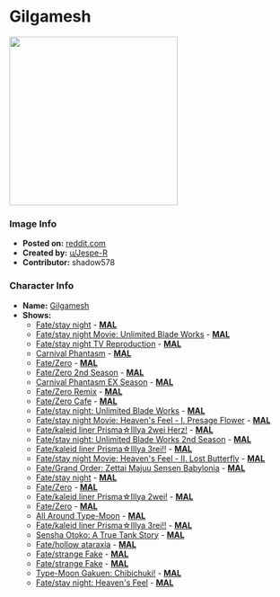 # Gilgamesh

<img src="https://raw.githubusercontent.com/shadow578/Project-Padoru/master/Padoru/U_Jespe-R/fate-gilgamesh.png" height="300">

### Image Info
* **Posted on:**     [reddit.com](https://www.reddit.com/r/Padoru/comments/fbfo2t/daily_padoru_60_gilgamesh_fate/)
* **Created by:**    [u/Jespe-R](https://github.com/shadow578/Project-Padoru/blob/master/table-of-contents/creators/uJespeR.md)
* **Contributor:**   shadow578

### Character Info
* **Name:**   [Gilgamesh](https://myanimelist.net/character/2514)
* **Shows:**
  * [Fate/stay night](https://github.com/shadow578/Project-Padoru/blob/master/table-of-contents/shows/Fatestaynight.md) - [__MAL__](https://myanimelist.net/anime/356/Fate_stay_night)
  * [Fate/stay night Movie: Unlimited Blade Works](https://github.com/shadow578/Project-Padoru/blob/master/table-of-contents/shows/FatestaynightMovieUnlimitedBladeWorks.md) - [__MAL__](https://myanimelist.net/anime/6922/Fate_stay_night_Movie__Unlimited_Blade_Works)
  * [Fate/stay night TV Reproduction](https://github.com/shadow578/Project-Padoru/blob/master/table-of-contents/shows/FatestaynightTVReproduction.md) - [__MAL__](https://myanimelist.net/anime/7559/Fate_stay_night_TV_Reproduction)
  * [Carnival Phantasm](https://github.com/shadow578/Project-Padoru/blob/master/table-of-contents/shows/CarnivalPhantasm.md) - [__MAL__](https://myanimelist.net/anime/10012/Carnival_Phantasm)
  * [Fate/Zero](https://github.com/shadow578/Project-Padoru/blob/master/table-of-contents/shows/FateZero.md) - [__MAL__](https://myanimelist.net/anime/10087/Fate_Zero)
  * [Fate/Zero 2nd Season](https://github.com/shadow578/Project-Padoru/blob/master/table-of-contents/shows/FateZero2ndSeason.md) - [__MAL__](https://myanimelist.net/anime/11741/Fate_Zero_2nd_Season)
  * [Carnival Phantasm EX Season](https://github.com/shadow578/Project-Padoru/blob/master/table-of-contents/shows/CarnivalPhantasmEXSeason.md) - [__MAL__](https://myanimelist.net/anime/12187/Carnival_Phantasm_EX_Season)
  * [Fate/Zero Remix](https://github.com/shadow578/Project-Padoru/blob/master/table-of-contents/shows/FateZeroRemix.md) - [__MAL__](https://myanimelist.net/anime/13183/Fate_Zero_Remix)
  * [Fate/Zero Cafe](https://github.com/shadow578/Project-Padoru/blob/master/table-of-contents/shows/FateZeroCafe.md) - [__MAL__](https://myanimelist.net/anime/19165/Fate_Zero_Cafe)
  * [Fate/stay night: Unlimited Blade Works](https://github.com/shadow578/Project-Padoru/blob/master/table-of-contents/shows/FatestaynightUnlimitedBladeWorks.md) - [__MAL__](https://myanimelist.net/anime/22297/Fate_stay_night__Unlimited_Blade_Works)
  * [Fate/stay night Movie: Heaven's Feel - I. Presage Flower](https://github.com/shadow578/Project-Padoru/blob/master/table-of-contents/shows/FatestaynightMovieHeavensFeelIPresageFlower.md) - [__MAL__](https://myanimelist.net/anime/25537/Fate_stay_night_Movie__Heavens_Feel_-_I_Presage_Flower)
  * [Fate/kaleid liner Prisma☆Illya 2wei Herz!](https://github.com/shadow578/Project-Padoru/blob/master/table-of-contents/shows/FatekaleidlinerPrismaIllya2weiHerz.md) - [__MAL__](https://myanimelist.net/anime/27525/Fate_kaleid_liner_Prisma☆Illya_2wei_Herz)
  * [Fate/stay night: Unlimited Blade Works 2nd Season](https://github.com/shadow578/Project-Padoru/blob/master/table-of-contents/shows/FatestaynightUnlimitedBladeWorks2ndSeason.md) - [__MAL__](https://myanimelist.net/anime/28701/Fate_stay_night__Unlimited_Blade_Works_2nd_Season)
  * [Fate/kaleid liner Prisma☆Illya 3rei!!](https://github.com/shadow578/Project-Padoru/blob/master/table-of-contents/shows/FatekaleidlinerPrismaIllya3rei.md) - [__MAL__](https://myanimelist.net/anime/31706/Fate_kaleid_liner_Prisma☆Illya_3rei)
  * [Fate/stay night Movie: Heaven's Feel - II. Lost Butterfly](https://github.com/shadow578/Project-Padoru/blob/master/table-of-contents/shows/FatestaynightMovieHeavensFeelIILostButterfly.md) - [__MAL__](https://myanimelist.net/anime/33049/Fate_stay_night_Movie__Heavens_Feel_-_II_Lost_Butterfly)
  * [Fate/Grand Order: Zettai Majuu Sensen Babylonia](https://github.com/shadow578/Project-Padoru/blob/master/table-of-contents/shows/FateGrandOrderZettaiMajuuSensenBabylonia.md) - [__MAL__](https://myanimelist.net/anime/38084/Fate_Grand_Order__Zettai_Majuu_Sensen_Babylonia)
  * [Fate/stay night](https://github.com/shadow578/Project-Padoru/blob/master/table-of-contents/shows/Fatestaynight.md) - [__MAL__](https://myanimelist.net/manga/715/Fate_stay_night)
  * [Fate/Zero](https://github.com/shadow578/Project-Padoru/blob/master/table-of-contents/shows/FateZero.md) - [__MAL__](https://myanimelist.net/manga/3649/Fate_Zero)
  * [Fate/kaleid liner Prisma☆Illya 2wei!](https://github.com/shadow578/Project-Padoru/blob/master/table-of-contents/shows/FatekaleidlinerPrismaIllya2wei.md) - [__MAL__](https://myanimelist.net/manga/13856/Fate_kaleid_liner_Prisma☆Illya_2wei)
  * [Fate/Zero](https://github.com/shadow578/Project-Padoru/blob/master/table-of-contents/shows/FateZero.md) - [__MAL__](https://myanimelist.net/manga/25191/Fate_Zero)
  * [All Around Type-Moon](https://github.com/shadow578/Project-Padoru/blob/master/table-of-contents/shows/AllAroundTypeMoon.md) - [__MAL__](https://myanimelist.net/manga/27327/All_Around_Type-Moon)
  * [Fate/kaleid liner Prisma☆Illya 3rei!!](https://github.com/shadow578/Project-Padoru/blob/master/table-of-contents/shows/FatekaleidlinerPrismaIllya3rei.md) - [__MAL__](https://myanimelist.net/manga/36131/Fate_kaleid_liner_Prisma☆Illya_3rei)
  * [Sensha Otoko: A True Tank Story](https://github.com/shadow578/Project-Padoru/blob/master/table-of-contents/shows/SenshaOtokoATrueTankStory.md) - [__MAL__](https://myanimelist.net/manga/45417/Sensha_Otoko__A_True_Tank_Story)
  * [Fate/hollow ataraxia](https://github.com/shadow578/Project-Padoru/blob/master/table-of-contents/shows/Fatehollowataraxia.md) - [__MAL__](https://myanimelist.net/manga/51987/Fate_hollow_ataraxia)
  * [Fate/strange Fake](https://github.com/shadow578/Project-Padoru/blob/master/table-of-contents/shows/FatestrangeFake.md) - [__MAL__](https://myanimelist.net/manga/83903/Fate_strange_Fake)
  * [Fate/strange Fake](https://github.com/shadow578/Project-Padoru/blob/master/table-of-contents/shows/FatestrangeFake.md) - [__MAL__](https://myanimelist.net/manga/83923/Fate_strange_Fake)
  * [Type-Moon Gakuen: Chibichuki!](https://github.com/shadow578/Project-Padoru/blob/master/table-of-contents/shows/TypeMoonGakuenChibichuki.md) - [__MAL__](https://myanimelist.net/manga/87581/Type-Moon_Gakuen__Chibichuki)
  * [Fate/stay night: Heaven's Feel](https://github.com/shadow578/Project-Padoru/blob/master/table-of-contents/shows/FatestaynightHeavensFeel.md) - [__MAL__](https://myanimelist.net/manga/88110/Fate_stay_night__Heavens_Feel)


